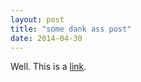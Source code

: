 ```yaml
---
layout: post
title: "some dank ass post"
date: 2014-04-30
---
```


Well. This is a [link](http://www.yahoo.com).
